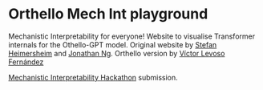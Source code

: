# Orthello Mech Int playground

Mechanistic Interpretability for everyone!
Website to visualise Transformer internals for the Othello-GPT model.
Original website by [Stefan Heimersheim](https://github.com/Stefan-Heimersheim/) and [Jonathan Ng](https://github.com/derpyplops).
Orthello version by [Víctor Levoso Fernández](https://github.com/victorlf4/)

[Mechanistic Interpretability Hackathon](https://itch.io/jam/interpretability-hackathon) submission.
